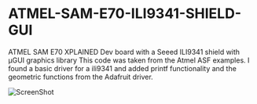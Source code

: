 # ATMEL-SAM-E70-ILI9341-SHIELD-GUI
ATMEL SAM E70 XPLAINED Dev board with a Seeed ILI9341 shield with μGUI graphics library
This code was taken from the Atmel ASF examples. I found a basic driver for a ili9341 and added printf functionality and the geometric
functions from the Adafruit driver.

![ScreenShot](https://github.com/trevieze/ATMEL-SAM-E70-ILI9341-SHIELD-GUI/blob/master/WIN_20170315_13_04_38_Pro.jpg?raw=true "ATMEL SAM e70 Xplained with ili9341 Shield")
